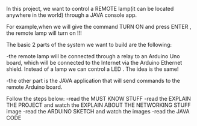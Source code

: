 In this project, we want to control a REMOTE lamp(it can be located anywhere in the world) through a JAVA console app.

For example,when we will give the command TURN ON and press ENTER , the remote lamp will turn on !!!

The basic 2 parts of the system we want to build are the following:

-the remote lamp will be connected through a relay to an Arduino Uno board, which will be connected to the Internet via the Arduino 
Ethernet shield.
Instead of a lamp we can control a LED . The idea is the same! 

-the other part is the JAVA application that will send commands to the remote Arduino board.

Follow the steps below:
-read the MUST KNOW STUFF
-read the EXPLAIN THE PROJECT and watch the EXPLAIN ABOUT THE NETWORKING STUFF image
-read the ARDUINO SKETCH and watch the images
-read the JAVA CODE
